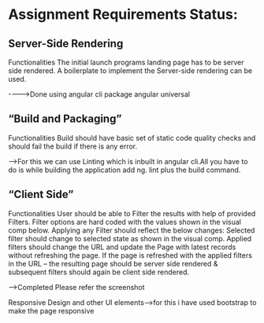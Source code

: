 # Assignment Requirements Status: 



## Server-Side Rendering
Functionalities
The initial launch programs landing page has to be server side rendered.
A boilerplate to implement the Server-side rendering can be used.

---->Done using angular cli package angular universal

## “Build and Packaging”
Functionalities
Build should have basic set of static code quality checks and should fail the build if there is any error.

-->For this we can use Linting which is inbuilt in angular cli.All you have to do is while building the application add ng. 
lint plus the build command.

## “Client Side”
Functionalities
User should be able to Filter the results with help of provided Filters.
Filter options are hard coded with the values shown in the visual comp below.
Applying any Filter should reflect the below changes:
Selected filter should change to selected state as shown in the visual comp.
Applied filters should change the URL and update the Page with latest records without refreshing the page.
If the page is refreshed with the applied filters in the URL – the resulting page should be server side rendered & subsequent filters should again be client side rendered.

-->Completed Please refer the screenshot


Responsive Design and other UI elements-->for this i have used bootstrap to make the page responsive

